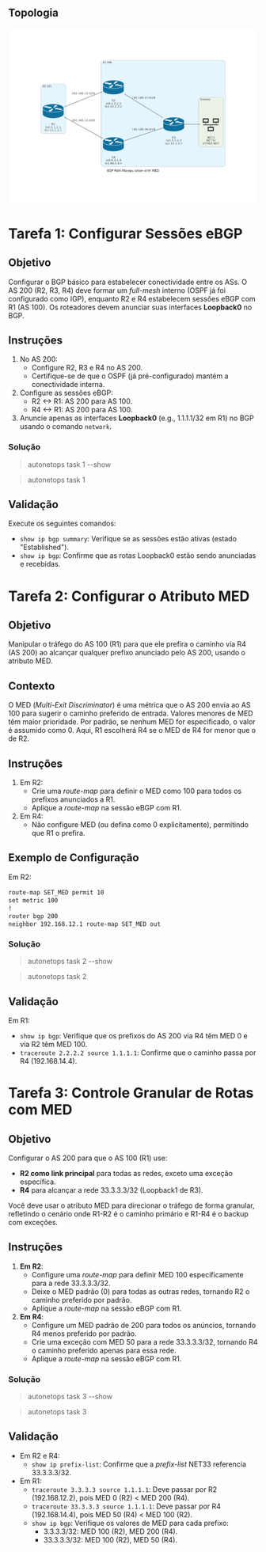## Topologia

![topologia](topology.png)

# Tarefa 1: Configurar Sessões eBGP

## Objetivo
Configurar o BGP básico para estabelecer conectividade entre os ASs. O AS 200 (R2, R3, R4) deve formar um *full-mesh* interno (OSPF já foi configurado como IGP), enquanto R2 e R4 estabelecem sessões eBGP com R1 (AS 100). Os roteadores devem anunciar suas interfaces **Loopback0** no BGP.

## Instruções
1. No AS 200:
   - Configure R2, R3 e R4 no AS 200.
   - Certifique-se de que o OSPF (já pré-configurado) mantém a conectividade interna.
2. Configure as sessões eBGP:
   - R2 <-> R1: AS 200 para AS 100.
   - R4 <-> R1: AS 200 para AS 100.
3. Anuncie apenas as interfaces **Loopback0** (e.g., 1.1.1.1/32 em R1) no BGP usando o comando `network`.

### Solução
> autonetops task 1 --show

> autonetops task 1

## Validação
Execute os seguintes comandos:
- `show ip bgp summary`: Verifique se as sessões estão ativas (estado "Established").
- `show ip bgp`: Confirme que as rotas Loopback0 estão sendo anunciadas e recebidas.


# Tarefa 2: Configurar o Atributo MED

## Objetivo
Manipular o tráfego do AS 100 (R1) para que ele prefira o caminho via R4 (AS 200) ao alcançar qualquer prefixo anunciado pelo AS 200, usando o atributo MED.

## Contexto
O MED (*Multi-Exit Discriminator*) é uma métrica que o AS 200 envia ao AS 100 para sugerir o caminho preferido de entrada. Valores menores de MED têm maior prioridade. Por padrão, se nenhum MED for especificado, o valor é assumido como 0. Aqui, R1 escolherá R4 se o MED de R4 for menor que o de R2.

## Instruções
1. Em R2:
   - Crie uma *route-map* para definir o MED como 100 para todos os prefixos anunciados a R1.
   - Aplique a *route-map* na sessão eBGP com R1.
2. Em R4:
   - Não configure MED (ou defina como 0 explicitamente), permitindo que R1 o prefira.

## Exemplo de Configuração
Em R2:
```
route-map SET_MED permit 10
set metric 100
!
router bgp 200
neighbor 192.168.12.1 route-map SET_MED out
```

### Solução
> autonetops task 2 --show

> autonetops task 2

## Validação
Em R1:
- `show ip bgp`: Verifique que os prefixos do AS 200 via R4 têm MED 0 e via R2 têm MED 100.
- `traceroute 2.2.2.2 source 1.1.1.1`: Confirme que o caminho passa por R4 (192.168.14.4).


# Tarefa 3: Controle Granular de Rotas com MED

## Objetivo
Configurar o AS 200 para que o AS 100 (R1) use:
- **R2 como link principal** para todas as redes, exceto uma exceção específica.
- **R4** para alcançar a rede 33.3.3.3/32 (Loopback1 de R3).

Você deve usar o atributo MED para direcionar o tráfego de forma granular, refletindo o cenário onde R1-R2 é o caminho primário e R1-R4 é o backup com exceções.

## Instruções
1. **Em R2**:
   - Configure uma *route-map* para definir MED 100 especificamente para a rede 33.3.3.3/32.
   - Deixe o MED padrão (0) para todas as outras redes, tornando R2 o caminho preferido por padrão.
   - Aplique a *route-map* na sessão eBGP com R1.
2. **Em R4**:
   - Configure um MED padrão de 200 para todos os anúncios, tornando R4 menos preferido por padrão.
   - Crie uma exceção com MED 50 para a rede 33.3.3.3/32, tornando R4 o caminho preferido apenas para essa rede.
   - Aplique a *route-map* na sessão eBGP com R1.

### Solução
> autonetops task 3 --show

> autonetops task 3

## Validação
- Em R2 e R4:
  - `show ip prefix-list`: Confirme que a *prefix-list* NET33 referencia 33.3.3.3/32.
- Em R1:
  - `traceroute 3.3.3.3 source 1.1.1.1`: Deve passar por R2 (192.168.12.2), pois MED 0 (R2) < MED 200 (R4).
  - `traceroute 33.3.3.3 source 1.1.1.1`: Deve passar por R4 (192.168.14.4), pois MED 50 (R4) < MED 100 (R2).
  - `show ip bgp`: Verifique os valores de MED para cada prefixo:
    - 3.3.3.3/32: MED 100 (R2), MED 200 (R4).
    - 33.3.3.3/32: MED 100 (R2), MED 50 (R4).